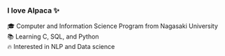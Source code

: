 ### I love Alpaca ✨
🎓 Computer and Information Science Program from Nagasaki University  
📚 Learning C, SQL, and Python  
🔥 Interested in NLP and Data science  
<!--
**gounn00/gounn00** is a ✨ _special_ ✨ repository because its `README.md` (this file) appears on your GitHub profile.

Here are some ideas to get you started:

- 🔭 I’m currently working on ...
- 🌱 I’m currently learning ...
- 👯 I’m looking to collaborate on ...
- 🤔 I’m looking for help with ...
- 💬 Ask me about ...
- 📫 How to reach me: ...
- 😄 Pronouns: ...
- ⚡ Fun fact: ...
-->
